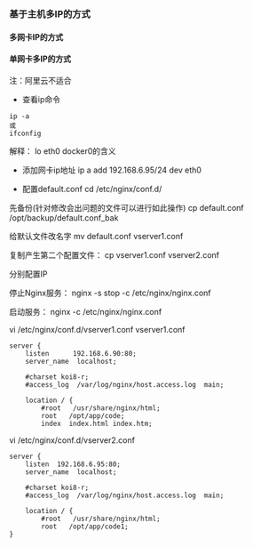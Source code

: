 ### 基于主机多IP的方式

#### 多网卡IP的方式




#### 单网卡多IP的方式
注：阿里云不适合

- 查看ip命令
```
ip -a
或
ifconfig
```
解释：
lo   eth0   docker0的含义

- 添加网卡ip地址
ip a add 192.168.6.95/24 dev eth0


- 配置default.conf
cd /etc/nginx/conf.d/


先备份(针对修改会出问题的文件可以进行如此操作)
cp default.conf /opt/backup/default.conf_bak

给默认文件改名字
 mv default.conf vserver1.conf

复制产生第二个配置文件：
cp vserver1.conf vserver2.conf

分别配置IP


停止Nginx服务：
nginx -s stop -c /etc/nginx/nginx.conf

启动服务：
nginx -c /etc/nginx/nginx.conf


vi /etc/nginx/conf.d/vserver1.conf
vserver1.conf
```
server {
    listen      192.168.6.90:80;
    server_name  localhost;

    #charset koi8-r;
    #access_log  /var/log/nginx/host.access.log  main;

    location / {
        #root   /usr/share/nginx/html;
        root   /opt/app/code;
        index  index.html index.htm;
```



vi /etc/nginx/conf.d/vserver2.conf
```
server {
    listen  192.168.6.95:80;
    server_name  localhost;

    #charset koi8-r;
    #access_log  /var/log/nginx/host.access.log  main;

    location / {
        #root   /usr/share/nginx/html;
        root   /opt/app/code1;
}
```
